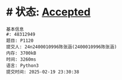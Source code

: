 # # 状态: [Accepted](http://dsbpython.openjudge.cn/dspythonbook/solution/48312949/)

```
基本信息
#: 48312949
题目: P1120
提交人: 24n2400010996陈张涵(2400010996陈张涵)
内存: 3700kB
时间: 3260ms
语言: Python3
提交时间: 2025-02-19 23:30:38
```


